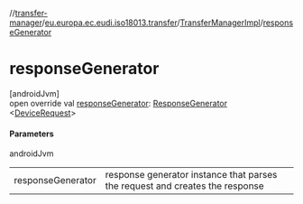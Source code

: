 //[transfer-manager](../../../index.md)/[eu.europa.ec.eudi.iso18013.transfer](../index.md)/[TransferManagerImpl](index.md)/[responseGenerator](response-generator.md)

# responseGenerator

[androidJvm]\
open override
val [responseGenerator](response-generator.md): [ResponseGenerator](../../eu.europa.ec.eudi.iso18013.transfer.response/-response-generator/index.md)
&lt;[DeviceRequest](../../eu.europa.ec.eudi.iso18013.transfer.response/-device-request/index.md)&gt;

#### Parameters

androidJvm

|                   |                                                                              |
|-------------------|------------------------------------------------------------------------------|
| responseGenerator | response generator instance that parses the request and creates the response |
